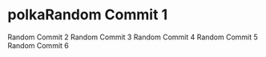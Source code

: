 # polkaRandom Commit 1
Random Commit 2
Random Commit 3
Random Commit 4
Random Commit 5
Random Commit 6

